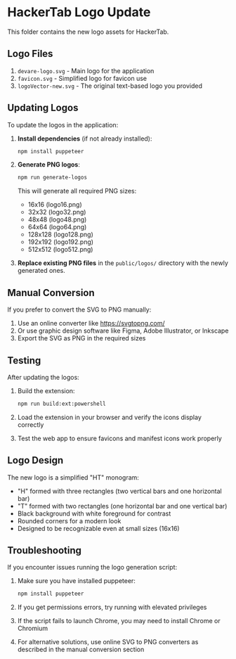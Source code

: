 # HackerTab Logo Update

This folder contains the new logo assets for HackerTab.

## Logo Files

1. `devare-logo.svg` - Main logo for the application
2. `favicon.svg` - Simplified logo for favicon use
3. `logoVector-new.svg` - The original text-based logo you provided

## Updating Logos

To update the logos in the application:

1. **Install dependencies** (if not already installed):

   ```bash
   npm install puppeteer
   ```

2. **Generate PNG logos**:

   ```bash
   npm run generate-logos
   ```

   This will generate all required PNG sizes:

   - 16x16 (logo16.png)
   - 32x32 (logo32.png)
   - 48x48 (logo48.png)
   - 64x64 (logo64.png)
   - 128x128 (logo128.png)
   - 192x192 (logo192.png)
   - 512x512 (logo512.png)

3. **Replace existing PNG files** in the `public/logos/` directory with the newly generated ones.

## Manual Conversion

If you prefer to convert the SVG to PNG manually:

1. Use an online converter like https://svgtopng.com/
2. Or use graphic design software like Figma, Adobe Illustrator, or Inkscape
3. Export the SVG as PNG in the required sizes

## Testing

After updating the logos:

1. Build the extension:

   ```bash
   npm run build:ext:powershell
   ```

2. Load the extension in your browser and verify the icons display correctly
3. Test the web app to ensure favicons and manifest icons work properly

## Logo Design

The new logo is a simplified "HT" monogram:

- "H" formed with three rectangles (two vertical bars and one horizontal bar)
- "T" formed with two rectangles (one horizontal bar and one vertical bar)
- Black background with white foreground for contrast
- Rounded corners for a modern look
- Designed to be recognizable even at small sizes (16x16)

## Troubleshooting

If you encounter issues running the logo generation script:

1. Make sure you have installed puppeteer:

   ```bash
   npm install puppeteer
   ```

2. If you get permissions errors, try running with elevated privileges

3. If the script fails to launch Chrome, you may need to install Chrome or Chromium

4. For alternative solutions, use online SVG to PNG converters as described in the manual conversion section
